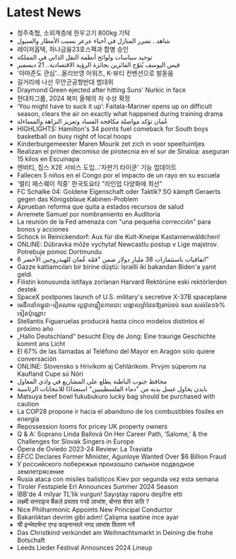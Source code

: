 # Latest News
-  청주축협, 소외계층에 한우고기 800kg 기탁
-  شاهد.. تضرر المنازل في أحياء عرعر بسبب الأمطار والسيول
-  레이저옵텍, 하나금융23호스팩과 합병 승인
-  توحيد سياسات ولوائح أنظمة النقل الذاتي في المملكة
-  قيس اليوسف يُتوّج الفائزين بجائزة الرؤية الاقتصادية.. 21 ديسمبر
-  '아마존도 관심'…올리브영 어워즈, K-뷰티 컨벤션으로 발돋움
-  길거리에 나선 무안군공항반대 범대위
-  Draymond Green ejected after hitting Suns' Nurkic in face
-  현대차그룹, 2024 북미 올해의 차 수상 확정
-  ‘You might have to suck it up’: Faitala-Mariner opens up on difficult season, clears the air on exactly what happened during training drama
-  عُمان تؤكد مواصلة مكافحة الفساد وتعزيز النزاهة والمساءلة
-  HIGHLIGHTS: Hamilton's 34 points fuel comeback for South boys basketball on busy night of local hoops
-  Kinderburgemeester Maren Mourik zet zich in voor speeltuintjes
-  Realizan el primer decomiso de pirotecnia en el sur de Sinaloa: aseguran 15 kilos en Escuinapa
-  엔비티, 칩스 X2E 서비스 도입…'자판기 타이쿤' 기능 업데이트
-  Fallecen 5 niños en el Congo por el impacto de un rayo en su escuela
-  '멀티 패스웨이 적중' 한국토요타 "라인업 다양화에 최선"
-  FC Schalke 04: Goldene Eigenschaft oder Taktik? SO kämpft Geraerts gegen das Königsblaue Kabinen-Problem
-  Aprueban reforma que quita a estados recursos de salud
-  Arremete Samuel por nombramiento en Auditoría
-  La reunión de la Fed amenaza con "una pequeña corrección" para bonos y acciones
-  Schock in Reinickendorf: Aus für die Kult-Kneipe Kastanienwäldchen!
-  ONLINE: Dúbravka môže vychytať Newcastlu postup v Lige majstrov. Potrebuje pomoc Dortmundu
-  6 اتفاقيات باستثمارات 38 مليار دولار ضمن "قمّة عُمان للهيدروجين الأخضر"
-  Gazze katliamcıları bir birine düştü: İsrailli iki bakandan Biden'a yanıt geldi
-  Filistin konusunda istifaya zorlanan Harvard Rektörüne eski rektörlerden destek
-  SpaceX postpones launch of U.S. military's secretive X-37B spaceplane
-  មេដឹកនាំកម្ពុជា-វៀតណាម ប្ដេជ្ញាពន្លឿនការបោះ បង្គោលព្រំដែនឱ្យឆាប់ចប់ ខណៈសល់តែ១៦% ទៀតប៉ុណ្ណោះ
-  Stellantis Figueruelas producirá hasta cinco modelos distintos el próximo año
-  „Hallo Deutschland“ besucht Eloy de Jong: Eine traurige Geschichte kommt ans Licht
-  El 67% de las llamadas al Teléfono del Mayor en Aragón solo quiere conversación
-  ONLINE: Slovensko s Hrivíkom aj Cehlárikom. Prvým súperom na Kaufland Cupe sú Nóri
-  محافظ جنوب الباطنة يطلع على المشاريع في وادي المعاول
-  بايدن يحاول غسل يديه من "دماء الفلسطينيين" استعدادًا للانتخابات الرئاسية
-  Matsuya beef bowl fukubukuro lucky bag should be purchased with caution
-  La COP28 propone ir hacia el abandono de los combustibles fósiles en energía
-  Repossession looms for pricey UK property owners
-  Q & A: Soprano Linda Ballová On Her Career Path, ‘Salome,’ & the Challenges for Slovak Singers in Europe
-  Ópera de Oviedo 2023-24 Review: La Traviata
-  EFCC Declares Former Minister, Agunloye Wanted Over $6 Billion Fraud
-  У российского побережья произошло сильное подводное землетрясение
-  Rusia ataca con misiles balísticos Kiev por segunda vez esta semana
-  Tiroler Festspiele Erl Announces Summer 2024 Season
-  İBB'de 4 milyar TL'lik vurgun! Sayıştay raporu deşifre etti
-  लक्ष्मी सनराइज बैंकले प्रस्ताव गर्‍यो लाभांश, बोनस शेयर कति ?
-  Nice Philharmonic Appoints New Principal Conductor
-  Bakanlıktan devrim gibi adım! Çalışma saatine ince ayar
-  श्री इन्भेष्टमेन्ट एण्ड फाइनान्सले नगद लाभांश वितरण गर्ने
-  Das Christkind verkündet am Weihnachtsmarkt in Deining die frohe Botschaft
-  Leeds Lieder Festival Announces 2024 Lineup
